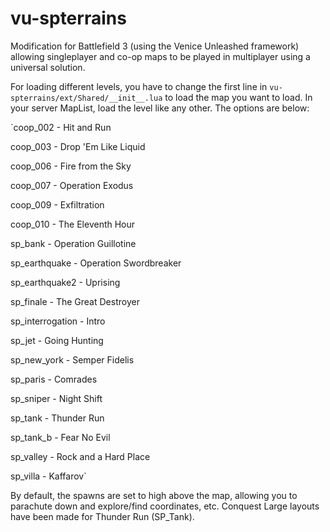 # vu-spterrains
Modification for Battlefield 3 (using the Venice Unleashed framework) allowing singleplayer and co-op maps to be played in multiplayer using a universal solution.

For loading different levels, you have to change the first line in `vu-spterrains/ext/Shared/__init__.lua` to load the map you want to load. In your server MapList, load the level like any other. The options are below:

`coop_002         -    Hit and Run

coop_003         -    Drop 'Em Like Liquid

coop_006         -    Fire from the Sky

coop_007         -    Operation Exodus

coop_009         -    Exfiltration

coop_010         -    The Eleventh Hour

sp_bank          -    Operation Guillotine

sp_earthquake    -    Operation Swordbreaker

sp_earthquake2   -    Uprising

sp_finale        -    The Great Destroyer

sp_interrogation -    Intro

sp_jet           -    Going Hunting

sp_new_york      -    Semper Fidelis

sp_paris         -    Comrades

sp_sniper        -    Night Shift

sp_tank          -    Thunder Run

sp_tank_b        -    Fear No Evil

sp_valley        -    Rock and a Hard Place

sp_villa         -    Kaffarov`

By default, the spawns are set to high above the map, allowing you to parachute down and explore/find coordinates, etc. Conquest Large layouts have been made for Thunder Run (SP_Tank).
